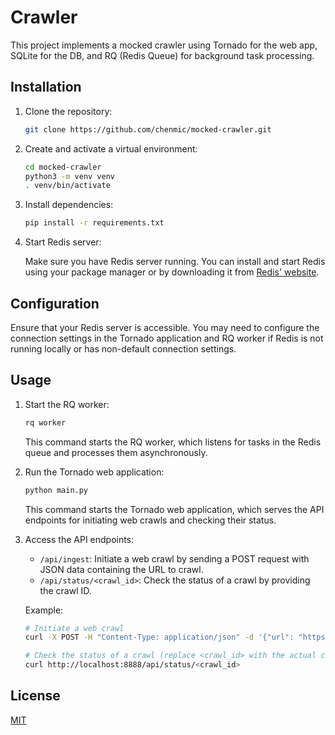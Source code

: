 # Crawler

This project implements a mocked crawler using Tornado for the web app, SQLite for the DB, and RQ (Redis Queue) for background task processing.

## Installation

1. Clone the repository:

    ```bash
    git clone https://github.com/chenmic/mocked-crawler.git
    ```

2. Create and activate a virtual environment:

    ```bash
    cd mocked-crawler
    python3 -m venv venv
    . venv/bin/activate  
    ```

3. Install dependencies:

    ```bash
    pip install -r requirements.txt
    ```

4. Start Redis server:

    Make sure you have Redis server running. You can install and start Redis using your package manager or by downloading it from [Redis' website](https://redis.io/docs/install/install-redis/).

## Configuration

Ensure that your Redis server is accessible. You may need to configure the connection settings in the Tornado application and RQ worker if Redis is not running locally or has non-default connection settings.

## Usage

1. Start the RQ worker:

    ```bash
    rq worker
    ```

    This command starts the RQ worker, which listens for tasks in the Redis queue and processes them asynchronously.

2. Run the Tornado web application:

    ```bash
    python main.py
    ```

    This command starts the Tornado web application, which serves the API endpoints for initiating web crawls and checking their status.

3. Access the API endpoints:

    - `/api/ingest`: Initiate a web crawl by sending a POST request with JSON data containing the URL to crawl.
    - `/api/status/<crawl_id>`: Check the status of a crawl by providing the crawl ID.

    Example:

    ```bash
    # Initiate a web crawl
    curl -X POST -H "Content-Type: application/json" -d '{"url": "https://example.com"}' http://localhost:8888/api/ingest

    # Check the status of a crawl (replace <crawl_id> with the actual crawl ID)
    curl http://localhost:8888/api/status/<crawl_id>
    ```

## License

[MIT](https://choosealicense.com/licenses/mit/)
